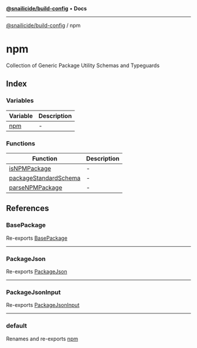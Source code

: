 [**@snailicide/build-config**](../README.md) • **Docs**

---

[@snailicide/build-config](../README.md) / npm

# npm

Collection of Generic Package Utility Schemas and Typeguards

## Index

### Variables

| Variable                | Description |
| ----------------------- | ----------- |
| [npm](variables/npm.md) | -           |

### Functions

| Function                                                    | Description |
| ----------------------------------------------------------- | ----------- |
| [isNPMPackage](functions/isNPMPackage.md)                   | -           |
| [packageStandardSchema](functions/packageStandardSchema.md) | -           |
| [parseNPMPackage](functions/parseNPMPackage.md)             | -           |

## References

### BasePackage

Re-exports [BasePackage](../index/type-aliases/BasePackage.md)

---

### PackageJson

Re-exports [PackageJson](../index/type-aliases/PackageJson.md)

---

### PackageJsonInput

Re-exports [PackageJsonInput](../index/type-aliases/PackageJsonInput.md)

---

### default

Renames and re-exports [npm](variables/npm.md)
